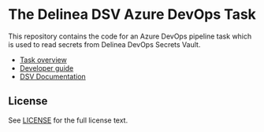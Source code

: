 # The Delinea DSV Azure DevOps Task

This repository contains the code for an Azure DevOps pipeline task which is used to read secrets from Delinea DevOps Secrets Vault.

- [Task overview](overview.md)
- [Developer guide](DEVELOPER.md)
- [DSV Documentation](https://docs.delinea.com/dsv/current?ref=githubrepo)

## License

See [LICENSE](https://github.com/DelineaXPM/dsv-azure-pipelines-task/blob/main/LICENSE) for the full license text.
